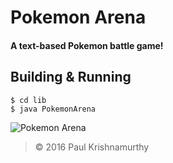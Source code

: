 Pokemon Arena
=============

#### A text-based Pokemon battle game!

Building & Running
------------------

```shell
$ cd lib
$ java PokemonArena
```

![Pokemon Arena](http://25.media.tumblr.com/tumblr_m9a6eqNYze1qfqgb9o1_500.gif)

>© 2016 Paul Krishnamurthy